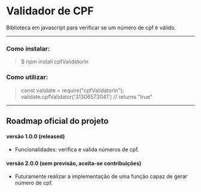 # **Validador de CPF**

 Biblioteca em javascript para verificar se um número de cpf é válido. 

---

 ### Como instalar: 
 
>  $  npm install cpfValidatorln 

### Como utilizar:

> const validate = require("cpfValidatorln");
> validate.cpfValidator('31306573041')
> // returns "true"



---


## Roadmap oficial do projeto

#### versão 1.0.0 (released)

- Funcionalidades: verifica e valida números de cpf.

#### versão 2.0.0 (sem previsão, aceita-se contribuições)

- Futuramente realizar a implementação de uma função capaz de gerar número de cpf.


